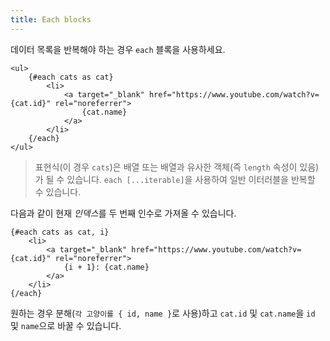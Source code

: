 ```yaml
---
title: Each blocks
---
```


데이터 목록을 반복해야 하는 경우 `each` 블록을 사용하세요.

```svelte
<ul>
	{#each cats as cat}
		<li>
			<a target="_blank" href="https://www.youtube.com/watch?v={cat.id}" rel="noreferrer">
				{cat.name}
			</a>
		</li>
	{/each}
</ul>
```

> 표현식(이 경우 `cats`)은 배열 또는 배열과 유사한 객체(즉 `length` 속성이 있음)가 될 수 있습니다. `each [...iterable]`을 사용하여 일반 이터러블을 반복할 수 있습니다.

다음과 같이 현재 *인덱스*를 두 번째 인수로 가져올 수 있습니다.

```svelte
{#each cats as cat, i}
	<li>
		<a target="_blank" href="https://www.youtube.com/watch?v={cat.id}" rel="noreferrer">
			{i + 1}: {cat.name}
		</a>
	</li>
{/each}
```

원하는 경우 분해(`각 고양이를 { id, name }`로 사용)하고 `cat.id` 및 `cat.name`을 `id` 및 `name`으로 바꿀 수 있습니다.
